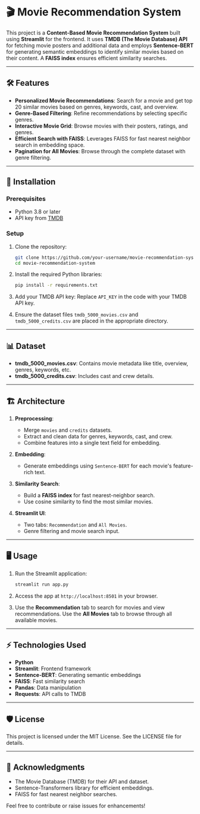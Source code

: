 # 🎬 Movie Recommendation System

This project is a **Content-Based Movie Recommendation System** built using **Streamlit** for the frontend. It uses **TMDB (The Movie Database) API** for fetching movie posters and additional data and employs **Sentence-BERT** for generating semantic embeddings to identify similar movies based on their content. A **FAISS index** ensures efficient similarity searches.

---

## 🛠 Features

- **Personalized Movie Recommendations**: Search for a movie and get top 20 similar movies based on genres, keywords, cast, and overview.
- **Genre-Based Filtering**: Refine recommendations by selecting specific genres.
- **Interactive Movie Grid**: Browse movies with their posters, ratings, and genres.
- **Efficient Search with FAISS**: Leverages FAISS for fast nearest neighbor search in embedding space.
- **Pagination for All Movies**: Browse through the complete dataset with genre filtering.

---

## 🚀 Installation

### Prerequisites
- Python 3.8 or later
- API key from [TMDB](https://www.themoviedb.org/documentation/api)

### Setup
1. Clone the repository:
   ```bash
   git clone https://github.com/your-username/movie-recommendation-system.git
   cd movie-recommendation-system
   ```

2. Install the required Python libraries:
   ```bash
   pip install -r requirements.txt
   ```

3. Add your TMDB API key:
   Replace `API_KEY` in the code with your TMDB API key.

4. Ensure the dataset files `tmdb_5000_movies.csv` and `tmdb_5000_credits.csv` are placed in the appropriate directory.

---

## 📊 Dataset
- **tmdb_5000_movies.csv**: Contains movie metadata like title, overview, genres, keywords, etc.
- **tmdb_5000_credits.csv**: Includes cast and crew details.

---

## 🏗 Architecture
1. **Preprocessing**:
   - Merge `movies` and `credits` datasets.
   - Extract and clean data for genres, keywords, cast, and crew.
   - Combine features into a single text field for embedding.

2. **Embedding**:
   - Generate embeddings using `Sentence-BERT` for each movie's feature-rich text.

3. **Similarity Search**:
   - Build a **FAISS index** for fast nearest-neighbor search.
   - Use cosine similarity to find the most similar movies.

4. **Streamlit UI**:
   - Two tabs: `Recommendation` and `All Movies`.
   - Genre filtering and movie search input.

---

## 🖥️ Usage
1. Run the Streamlit application:
   ```bash
   streamlit run app.py
   ```

2. Access the app at `http://localhost:8501` in your browser.

3. Use the **Recommendation** tab to search for movies and view recommendations. Use the **All Movies** tab to browse through all available movies.

---

## ⚡ Technologies Used
- **Python**
- **Streamlit**: Frontend framework
- **Sentence-BERT**: Generating semantic embeddings
- **FAISS**: Fast similarity search
- **Pandas**: Data manipulation
- **Requests**: API calls to TMDB

---

## 🛡️ License
This project is licensed under the MIT License. See the LICENSE file for details.

---

## 🌟 Acknowledgments
- The Movie Database (TMDB) for their API and dataset.
- Sentence-Transformers library for efficient embeddings.
- FAISS for fast nearest neighbor searches.

Feel free to contribute or raise issues for enhancements!
